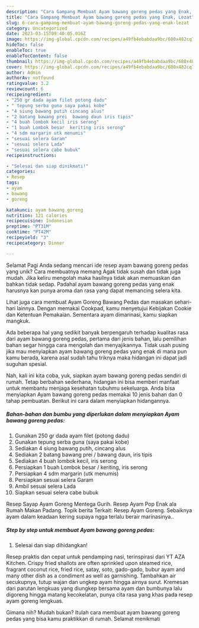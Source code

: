 ```yaml
---
description: "Cara Gampang Membuat Ayam bawang goreng pedas yang Enak, Lezat"
title: "Cara Gampang Membuat Ayam bawang goreng pedas yang Enak, Lezat"
slug: 6-cara-gampang-membuat-ayam-bawang-goreng-pedas-yang-enak-lezat
category: Uncategorized
date: 2023-03-15T09:40:05.016Z
image: https://img-global.cpcdn.com/recipes/a49fb4ebabdaa9bc/680x482cq70/ayam-bawang-goreng-pedas-foto-resep-utama.jpg
hideToc: false
enableToc: true
enableTocContent: false
thumbnail: https://img-global.cpcdn.com/recipes/a49fb4ebabdaa9bc/680x482cq70/ayam-bawang-goreng-pedas-foto-resep-utama.jpg
cover: https://img-global.cpcdn.com/recipes/a49fb4ebabdaa9bc/680x482cq70/ayam-bawang-goreng-pedas-foto-resep-utama.jpg
author: Admin
authorAv: notfound
ratingvalue: 3.2
reviewcount: 6
recipeingredient:
- "250 gr dada ayam filet potong dadu"
- " tepung serba guna saya pakai kobe"
- "4 siung bawang putih cincang alus"
- "2 batang bawang prei  bawang daun iris tipis"
- "4 buah lombok kecil iris serong"
- "1 buah Lombok besar  keriting iris serong"
- "4 sdm margarin utk menumis"
- "sesuai selera Garam"
- "sesuai selera Lada"
- "sesuai selera cabe bubuk"
recipeinstructions:

- "Selesai dan siap dinikmati!"
categories:
- Resep
tags:
- ayam
- bawang
- goreng

katakunci: ayam bawang goreng 
nutrition: 121 calories
recipecuisine: Indonesian
preptime: "PT31M"
cooktime: "PT42M"
recipeyield: "3"
recipecategory: Dinner

---
```



Selamat Pagi Anda sedang mencari ide resep ayam bawang goreng pedas yang unik? Cara membuatnya memang Agak tidak susah dan tidak juga mudah. Jika keliru mengolah maka hasilnya tidak akan memuaskan dan bahkan tidak sedap. Padahal ayam bawang goreng pedas yang enak harusnya kan punya aroma dan rasa yang dapat memancing selera kita.


Lihat juga cara membuat Ayam Goreng Bawang Pedas dan masakan sehari-hari lainnya. Dengan memakai Cookpad, kamu menyetujui Kebijakan Cookie dan Ketentuan Pemakaian. Sementara ayam dimarinasi, kamu siapkan mangkuk.

Ada beberapa hal yang sedikit banyak berpengaruh terhadap kualitas rasa dari ayam bawang goreng pedas, pertama dari jenis bahan, lalu pemilihan bahan segar hingga cara mengolah dan menyajikannya. Tidak usah pusing jika mau menyiapkan ayam bawang goreng pedas yang enak di mana pun kamu berada, karena asal sudah tahu triknya maka hidangan ini dapat jadi suguhan spesial.


Nah, kali ini kita coba, yuk, siapkan ayam bawang goreng pedas sendiri di rumah. Tetap berbahan sederhana, hidangan ini bisa memberi manfaat untuk membantu menjaga kesehatan tubuhmu sekeluarga. Anda bisa menyiapkan Ayam bawang goreng pedas memakai 10 jenis bahan dan 0 tahap pembuatan. Berikut ini cara dalam menyiapkan hidangannya.

<!--inarticleads1-->

##### Bahan-bahan dan bumbu yang diperlukan dalam menyiapkan Ayam bawang goreng pedas:

1. Gunakan 250 gr dada ayam filet (potong dadu)
1. Gunakan  tepung serba guna (saya pakai kobe)
1. Sediakan 4 siung bawang putih, cincang alus
1. Sediakan 2 batang bawang prei / bawang daun, iris tipis
1. Sediakan 4 buah lombok kecil, iris serong
1. Persiapkan 1 buah Lombok besar / keriting, iris serong
1. Persiapkan 4 sdm margarin (utk menumis)
1. Persiapkan sesuai selera Garam
1. Ambil sesuai selera Lada
1. Siapkan sesuai selera cabe bubuk


Resep Sayap Ayam Goreng Mentega Gurih. Resep Ayam Pop Enak ala Rumah Makan Padang. Topik berita Terkait: Resep Ayam Goreng. Sebaiknya ayam dalam keadaan kering supaya ngga terlalu berair marinasinya.. 

<!--inarticleads2-->

##### Step by step untuk membuat Ayam bawang goreng pedas:


1. Selesai dan siap dihidangkan!

Resep praktis dan cepat untuk pendamping nasi, terinspirasi dari YT AZA Kitchen. Crispy fried shallots are often sprinkled upon steamed rice, fragrant coconut rice, fried rice, satay, soto, gado-gado, bubur ayam and many other dish as a condiment as well as garnishing. Tambahkan air secukupnya, tutup wajan dan ungkep ayam hingga airnya surut. Kremesan dari parutan lengkuas yang diungkep bersama ayam dan bumbunya lalu digoreng hingga matang kecokelatan, punya cita rasa yang khas pada resep ayam goreng lengkuas. 

Gimana nih? Mudah bukan? Itulah cara membuat ayam bawang goreng pedas yang bisa kamu praktikkan di rumah. Selamat menikmati
